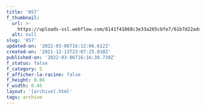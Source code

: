 ```yaml
---
title: '057'
f_thumbnail:
  url: >-
    https://uploads-ssl.webflow.com/6141f41868c3e33a265cbfe7/61b7d22adcf41329be8a2d0d_057.jpg
  alt: null
slug: '057'
updated-on: '2022-03-06T16:12:06.612Z'
created-on: '2021-12-13T23:07:25.010Z'
published-on: '2022-03-06T16:16:30.739Z'
f_status: false
f_category: S
f_afficher-la-racine: false
f_height: 0.86
f_width: 0.45
layout: '[archive].html'
tags: archive
---
```



